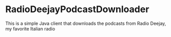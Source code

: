 # RadioDeejayPodcastDownloader
This is a simple Java client that downloads the podcasts from Radio Deejay, my favorite Italian radio
